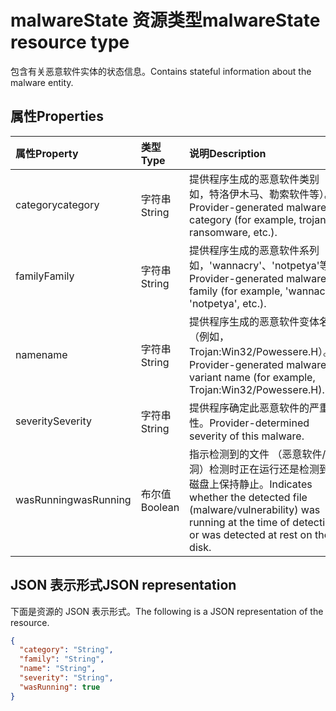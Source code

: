 # <a name="malwarestate-resource-type"></a><span data-ttu-id="af83b-101">malwareState 资源类型</span><span class="sxs-lookup"><span data-stu-id="af83b-101">malwareState resource type</span></span>

<span data-ttu-id="af83b-102">包含有关恶意软件实体的状态信息。</span><span class="sxs-lookup"><span data-stu-id="af83b-102">Contains stateful information about the malware entity.</span></span>

## <a name="properties"></a><span data-ttu-id="af83b-103">属性</span><span class="sxs-lookup"><span data-stu-id="af83b-103">Properties</span></span>

| <span data-ttu-id="af83b-104">属性</span><span class="sxs-lookup"><span data-stu-id="af83b-104">Property</span></span>   | <span data-ttu-id="af83b-105">类型</span><span class="sxs-lookup"><span data-stu-id="af83b-105">Type</span></span>|<span data-ttu-id="af83b-106">说明</span><span class="sxs-lookup"><span data-stu-id="af83b-106">Description</span></span>|
|:---------------|:--------|:----------|
|<span data-ttu-id="af83b-107">category</span><span class="sxs-lookup"><span data-stu-id="af83b-107">category</span></span>|<span data-ttu-id="af83b-108">字符串</span><span class="sxs-lookup"><span data-stu-id="af83b-108">String</span></span>|<span data-ttu-id="af83b-109">提供程序生成的恶意软件类别 （例如，特洛伊木马、勒索软件等）。</span><span class="sxs-lookup"><span data-stu-id="af83b-109">Provider-generated malware category (for example, trojan, ransomware, etc.).</span></span>|
|<span data-ttu-id="af83b-110">family</span><span class="sxs-lookup"><span data-stu-id="af83b-110">Family</span></span>|<span data-ttu-id="af83b-111">字符串</span><span class="sxs-lookup"><span data-stu-id="af83b-111">String</span></span>|<span data-ttu-id="af83b-112">提供程序生成的恶意软件系列 （例如，'wannacry'、'notpetya'等）。</span><span class="sxs-lookup"><span data-stu-id="af83b-112">Provider-generated malware family (for example, 'wannacry', 'notpetya', etc.).</span></span>|
|<span data-ttu-id="af83b-113">name</span><span class="sxs-lookup"><span data-stu-id="af83b-113">name</span></span>|<span data-ttu-id="af83b-114">字符串</span><span class="sxs-lookup"><span data-stu-id="af83b-114">String</span></span>|<span data-ttu-id="af83b-115">提供程序生成的恶意软件变体名称（例如，Trojan:Win32/Powessere.H）。</span><span class="sxs-lookup"><span data-stu-id="af83b-115">Provider-generated malware variant name (for example, Trojan:Win32/Powessere.H).</span></span>|
|<span data-ttu-id="af83b-116">severity</span><span class="sxs-lookup"><span data-stu-id="af83b-116">Severity</span></span>|<span data-ttu-id="af83b-117">字符串</span><span class="sxs-lookup"><span data-stu-id="af83b-117">String</span></span>|<span data-ttu-id="af83b-118">提供程序确定此恶意软件的严重性。</span><span class="sxs-lookup"><span data-stu-id="af83b-118">Provider-determined severity of this malware.</span></span>|
|<span data-ttu-id="af83b-119">wasRunning</span><span class="sxs-lookup"><span data-stu-id="af83b-119">wasRunning</span></span>|<span data-ttu-id="af83b-120">布尔值</span><span class="sxs-lookup"><span data-stu-id="af83b-120">Boolean</span></span>|<span data-ttu-id="af83b-121">指示检测到的文件 （恶意软件/漏洞）检测时正在运行还是检测到在磁盘上保持静止。</span><span class="sxs-lookup"><span data-stu-id="af83b-121">Indicates whether the detected file (malware/vulnerability) was running at the time of detection or was detected at rest on the disk.</span></span>|

## <a name="json-representation"></a><span data-ttu-id="af83b-122">JSON 表示形式</span><span class="sxs-lookup"><span data-stu-id="af83b-122">JSON representation</span></span>

<span data-ttu-id="af83b-123">下面是资源的 JSON 表示形式。</span><span class="sxs-lookup"><span data-stu-id="af83b-123">The following is a JSON representation of the resource.</span></span>

<!-- {
  "blockType": "resource",
  "optionalProperties": [

  ],
  "@odata.type": "microsoft.graph.malwareState"
}-->

```json
{
  "category": "String",
  "family": "String",
  "name": "String",
  "severity": "String",
  "wasRunning": true
}

```

<!-- uuid: 8fcb5dbc-d5aa-4681-8e31-b001d5168d79
2015-10-25 14:57:30 UTC -->
<!-- {
  "type": "#page.annotation",
  "description": "malwareState resource",
  "keywords": "",
  "section": "documentation",
  "tocPath": ""
}-->